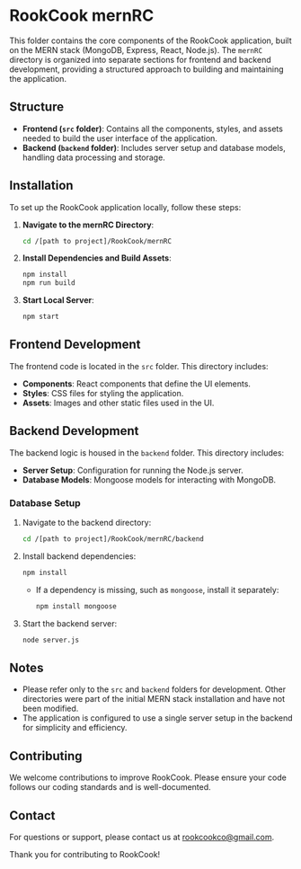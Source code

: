 # RookCook mernRC

This folder contains the core components of the RookCook application, built on the MERN stack (MongoDB, Express, React, Node.js). The `mernRC` directory is organized into separate sections for frontend and backend development, providing a structured approach to building and maintaining the application.

## Structure

- **Frontend (`src` folder)**: Contains all the components, styles, and assets needed to build the user interface of the application.
- **Backend (`backend` folder)**: Includes server setup and database models, handling data processing and storage.

## Installation

To set up the RookCook application locally, follow these steps:

1. **Navigate to the mernRC Directory**:
   ```bash
   cd /[path to project]/RookCook/mernRC
   ```

2. **Install Dependencies and Build Assets**:
   ```bash
   npm install
   npm run build
   ```

3. **Start Local Server**:
   ```bash
   npm start
   ```

## Frontend Development

The frontend code is located in the `src` folder. This directory includes:

- **Components**: React components that define the UI elements.
- **Styles**: CSS files for styling the application.
- **Assets**: Images and other static files used in the UI.

## Backend Development

The backend logic is housed in the `backend` folder. This directory includes:

- **Server Setup**: Configuration for running the Node.js server.
- **Database Models**: Mongoose models for interacting with MongoDB.

### Database Setup

1. Navigate to the backend directory:
   ```bash
   cd /[path to project]/RookCook/mernRC/backend
   ```
2. Install backend dependencies:
   ```bash
   npm install
   ```
   - If a dependency is missing, such as `mongoose`, install it separately:
     ```bash
     npm install mongoose
     ```
3. Start the backend server:
   ```bash
   node server.js
   ```

## Notes

- Please refer only to the `src` and `backend` folders for development. Other directories were part of the initial MERN stack installation and have not been modified.
- The application is configured to use a single server setup in the backend for simplicity and efficiency.

## Contributing

We welcome contributions to improve RookCook. Please ensure your code follows our coding standards and is well-documented.

## Contact

For questions or support, please contact us at rookcookco@gmail.com.

Thank you for contributing to RookCook!
